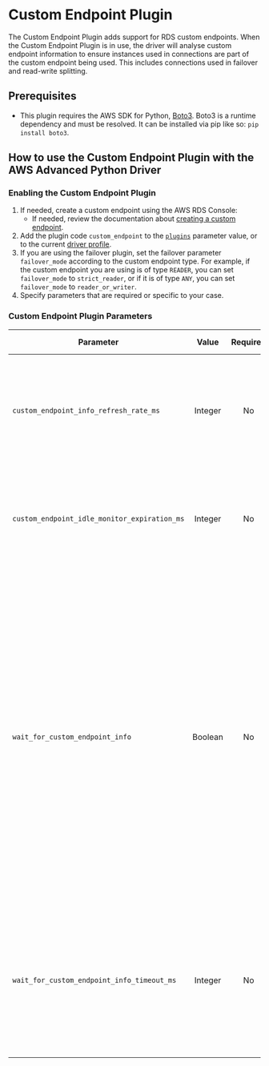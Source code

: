 # Custom Endpoint Plugin

The Custom Endpoint Plugin adds support for RDS custom endpoints. When the Custom Endpoint Plugin is in use, the driver will analyse custom endpoint information to ensure instances used in connections are part of the custom endpoint being used. This includes connections used in failover and read-write splitting.

## Prerequisites
- This plugin requires the AWS SDK for Python, [Boto3](https://pypi.org/project/boto3/). Boto3 is a runtime dependency and must be resolved. It can be installed via pip like so: `pip install boto3`.

## How to use the Custom Endpoint Plugin with the AWS Advanced Python Driver

### Enabling the Custom Endpoint Plugin

1. If needed, create a custom endpoint using the AWS RDS Console:
    - If needed, review the documentation about [creating a custom endpoint](https://docs.aws.amazon.com/AmazonRDS/latest/AuroraUserGuide/aurora-custom-endpoint-creating.html).
2. Add the plugin code `custom_endpoint` to the [`plugins`](../UsingThePythonDriver.md#connection-plugin-manager-parameters) parameter value, or to the current [driver profile](../UsingThePythonDriver.md#connection-plugin-manager-parameters).
3. If you are using the failover plugin, set the failover parameter `failover_mode` according to the custom endpoint type. For example, if the custom endpoint you are using is of type `READER`, you can set `failover_mode` to `strict_reader`, or if it is of type `ANY`, you can set `failover_mode` to `reader_or_writer`.
4. Specify parameters that are required or specific to your case.

### Custom Endpoint Plugin Parameters

| Parameter                                    |  Value  | Required | Description                                                                                                                                                                                                                                                                                                                          | Default Value         | Example Value |
|----------------------------------------------|:-------:|:--------:|:-------------------------------------------------------------------------------------------------------------------------------------------------------------------------------------------------------------------------------------------------------------------------------------------------------------------------------------|-----------------------|---------------|
| `custom_endpoint_info_refresh_rate_ms`       | Integer |    No    | Controls how frequently custom endpoint monitors fetch custom endpoint info, in milliseconds.                                                                                                                                                                                                                                        | `30000`               | `20000`       |
| `custom_endpoint_idle_monitor_expiration_ms` | Integer |    No    | Controls how long a monitor should run without use before expiring and being removed, in milliseconds.                                                                                                                                                                                                                               | `900000` (15 minutes) | `600000`      |
| `wait_for_custom_endpoint_info`              | Boolean |    No    | Controls whether to wait for custom endpoint info to become available before connecting or executing a method. Waiting is only necessary if a connection to a given custom endpoint has not been opened or used recently. Note that disabling this may result in occasional connections to instances outside of the custom endpoint. | `true`                | `true`        |
| `wait_for_custom_endpoint_info_timeout_ms`   | Integer |    No    | Controls the maximum amount of time that the plugin will wait for custom endpoint info to be made available by the custom endpoint monitor, in milliseconds.                                                                                                                                                                         | `5000`                | `7000`        |
